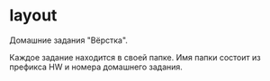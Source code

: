 # layout
Домашние задания "Вёрстка".

Каждое задание находится в своей папке.
Имя папки состоит из префикса HW и номера домашнего задания.